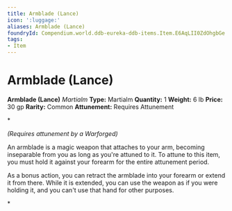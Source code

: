 ```yaml
---
title: Armblade (Lance)
icon: ':luggage:'
aliases: Armblade (Lance)
foundryId: Compendium.world.ddb-eureka-ddb-items.Item.E6AqLII0ZdOhgbGe
tags:
- Item
---
```


# Armblade (Lance)

**Armblade (Lance)**
_Martialm_
**Type:** Martialm
**Quantity:** 1
**Weight:** 6 lb
**Price:** 30 gp
**Rarity:** Common
**Attunement:** Requires Attunement

*<div class="item-attunement"><i>(Requires attunement by a Warforged)</i><p>An armblade is a magic weapon that attaches to your arm, becoming inseparable from you as long as you're attuned to it. To attune to this item, you must hold it against your forearm for the entire attunement period.

As a bonus action, you can retract the armblade into your forearm or extend it from there. While it is extended, you can use the weapon as if you were holding it, and you can't use that hand for other purposes.</p>*